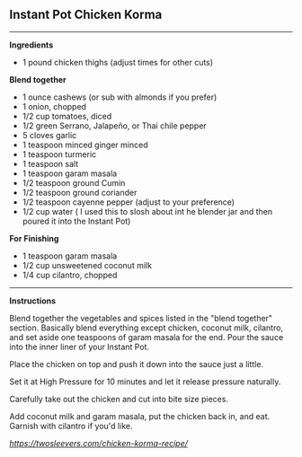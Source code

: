 ## Instant Pot Chicken Korma
---
**Ingredients**
- 1 pound chicken thighs (adjust times for other cuts)

**Blend together**
- 1 ounce cashews (or sub with almonds if you prefer)
- 1 onion, chopped
- 1/2 cup tomatoes, diced
- 1/2 green Serrano, Jalapeño, or Thai chile pepper
- 5 cloves garlic
- 1 teaspoon minced ginger minced
- 1 teaspoon turmeric
- 1 teaspoon salt
- 1 teaspoon garam masala
- 1/2 teaspoon ground Cumin
- 1/2 teaspoon ground coriander
- 1/2 teaspoon cayenne pepper (adjust to your preference)
- 1/2 cup water ( I used this to slosh about int he blender jar and then poured it into the Instant Pot)

**For Finishing**
- 1 teaspoon garam masala
- 1/2 cup unsweetened coconut milk
- 1/4 cup cilantro, chopped


****
**Instructions**

Blend together the vegetables and spices listed in the "blend together" section. Basically blend everything except chicken, coconut milk, cilantro, and set aside one teaspoons of garam masala for the end.
Pour the sauce into the inner liner of your Instant Pot.

Place the chicken on top and push it down into the sauce just a little.

Set it at High Pressure for 10 minutes and let it release pressure naturally.

Carefully take out the chicken and cut into bite size pieces.

Add coconut milk and garam masala, put the chicken back in, and eat.
Garnish with cilantro if you'd like.

*https://twosleevers.com/chicken-korma-recipe/*
